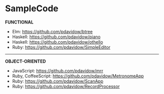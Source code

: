 # SampleCode

**FUNCTIONAL**
* Elm: https://github.com/pdavidow/btree
* Haskell: https://github.com/pdavidow/piano
* Haskell: https://github.com/pdavidow/othello
* Ruby: https://github.com/pdavidow/SimpleEditor

---

**OBJECT-ORIENTED**
* JavaScript: https://github.com/pdavidow/mrr
* Ruby, CoffeeScript: https://github.com/pdavidow/MetronomeApp
* Ruby: https://github.com/pdavidow/ScanApp
* Ruby: https://github.com/pdavidow/RecordProcessor

